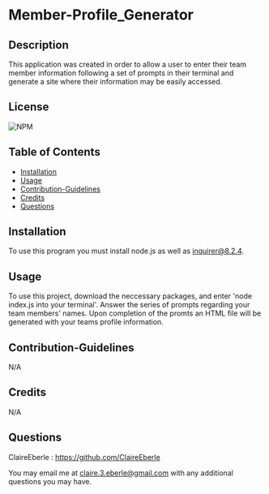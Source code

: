 # Member-Profile_Generator

## Description
    
This application was created in order to allow a user to enter their  team member information  following a set of prompts in their terminal and generate a site where their information may be easily accessed.

## License
    
![NPM](https://img.shields.io/npm/l/inquirer@8.2.4)
    
## Table of Contents
   
- [Installation](#installation)
- [Usage](#usage)
- [Contribution-Guidelines](#contribution-guidelines)
- [Credits](#credits)
- [Questions](#questions)

    
## Installation
    
 To use this program you must install node.js as well as inquirer@8.2.4. 
    
 ## Usage
    
To use this project, download the neccessary packages, and enter 'node index.js into your terminal'. Answer the series of prompts regarding your team members' names. Upon completion of the promts an HTML file will be generated with your teams profile information.

## Contribution-Guidelines

N/A

 ## Credits
    
N/A

## Questions
ClaireEberle : https://github.com/ClaireEberle

You may email me at claire.3.eberle@gmail.com with any additional questions you may have.